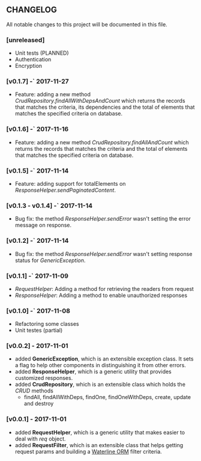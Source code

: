## CHANGELOG

All notable changes to this project will be documented in this file.

### [unreleased]

- Unit tests (PLANNED)
- Authentication
- Encryption

### [v0.1.7] -` 2017-11-27

- Feature: adding a new method _CrudRepository.findAllWithDepsAndCount_ which returns the records
that matches the criteria, its dependencies and the total of elements that matches the specified criteria on database.

### [v0.1.6] -` 2017-11-16

- Feature: adding a new method _CrudRepository.findAllAndCount_ which returns the records
that matches the criteria and the total of elements that matches the specified criteria on database.

### [v0.1.5] -` 2017-11-14

- Feature: adding support for totalElements on _ResponseHelper.sendPaginatedContent_.

### [v0.1.3 - v0.1.4] -` 2017-11-14

- Bug fix: the method _ResponseHelper.sendError_ wasn't setting the error message on
response.

### [v0.1.2] -` 2017-11-14

- Bug fix: the method _ResponseHelper.sendError_ wasn't setting response status
for _GenericException_.

### [v0.1.1] -` 2017-11-09

- _RequestHelper_: Adding a method for retrieving the readers from request
- _ResponseHelper_: Adding a method to enable unauthorized responses 

### [v0.1.0] -` 2017-11-08

- Refactoring some classes
- Unit testes (partial)


### [v0.0.2] - 2017-11-01

- added __GenericException__, which is an extensible exception class. It sets a flag to help other components
in distinguishing it from other errors. 
- added __ResponseHelper__, which is a generic utility that provides customized responses.
- added __CrudRepository__, which is an extensible class which holds the _CRUD_ methods
  * findAll, findAllWithDeps, findOne, findOneWithDeps, create, update and destroy 

### [v0.0.1] - 2017-11-01

- added __RequestHelper__, which is a generic utility that makes easier to deal with _req_ object. 
- added __RequestFilter__, which is an extensible class that helps getting request params
and building a [Waterline ORM](https://github.com/balderdashy/waterline) filter criteria.
